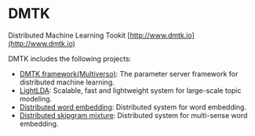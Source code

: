 # DMTK

Distributed Machine Learning Tookit [http://www.dmtk.io](http://www.dmtk.io)

DMTK includes the following projects:
* [DMTK framework(Multiverso)](https://github.com/Microsoft/multiverso): The parameter server framework for distributed machine learning.
* [LightLDA](https://github.com/Microsoft/lightlda): Scalable, fast and lightweight system for large-scale topic modeling.
* [Distributed word embedding](https://github.com/Microsoft/distributed_word_embedding): Distributed system for word embedding.
* [Distributed skipgram mixture](https://github.com/Microsoft/distributed_skipgram_mixture): Distributed system for multi-sense word embedding.

